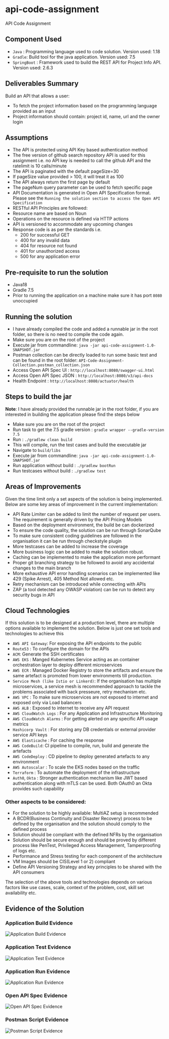 # api-code-assignment
API Code Assignment

## Component Used
- `Java` : Programming language used to code solution. Version used: 1.18
- `Gradle`: Build tool for the java application. Version used: 7.5
- `SpringBoot` : Framework used to build the REST API for Project Info API. Version used: 2.6.3

## Deliverables Summary
Build an API that allows a user:
- To fetch the project information based on the programming language provided as an input
- Project information should contain: project id, name, url and the owner login

## Assumptions
- The API is protected using API Key based authentication method
- The free version of github search repository API is used for this assignment i.e. no API key is needed to call the github API and the ratelimit is 10 calls/minute
- The API is paginated with the default pageSize=30
- If pageSize value provided > 100, it will treat it as 100
- The API always return the first page by default 
- The pageNum query parameter can be used to fetch specific page
- API Documentation is generated in Open API Specification format. Please see the `Running the solution section to access the Open API Specification`
- RESTful API Principles are followed:
- Resource name are based on Noun
- Operations on the resource  is defined via HTTP actions
- API is versioned to accommodate any upcoming changes
- Response code is as per the standards i.e.
    - 200 for successful GET
    - 400 for any invalid data
    - 404 for resource not found
    - 401 for unauthorized access
    - 500 for any application error

## Pre-requisite to run the solution
- Java18
- Gradle 7.5
- Prior to running the application on a machine make sure it has port `8080` unoccupied

## Running the solution
- I have already compiled the code and added a runnable jar in the root folder, so there is no need to compile the code again.
- Make sure you are on the root of the project
- Execute jar from commandline: `java -jar api-code-assignment-1.0-SNAPSHOT.jar`
- Postman collection can be directly loaded to run some basic test and can be found in the root folder: `API-Code-Assignment-Collection.postman_collection.json`
- Access Open API Spec UI : `http://localhost:8080/swagger-ui.html`
- Access Open API Spec JSON : `http://localhost:8080/v3/api-docs`
- Health Endpoint : `http://localhost:8080/actuator/health`

## Steps to build the jar
**Note**: I have already provided the runnable jar in the root folder, if you are interested in building the application please find the steps below
- Make sure you are on the root of the project
- Run task to get the 7.5 gradle version  : `gradle wrapper --gradle-version 7.5`
- Run : `./gradlew clean build`
- This will compile, run the test cases and build the executable jar
- Navigate to `build/libs`
- Execute jar from commandline: `java -jar api-code-assignment-1.0-SNAPSHOT.jar`
- Run application without build : `./gradlew bootRun`
- Run testcases without build : `./gradlew test`

## Areas of Improvements
Given the time limit only a set aspects of the solution is being implemented. Below are some key areas of improvement in the current implementation:
- API Rate Limiter can be added to limit the number of request per users. The requirement is generally driven by the API Pricing Models
- Based on the deployment environment, the build be can dockerized
- To ensure the code quality, the solution can be run through SonarQube
- To make sure consistent coding guidelines are followed in the organisation it can be run through checkstyle plugin
- More testcases can be added to increase the coverage
- More business logic can be added to make the solution robust.
- Caching can be implemented to make the application more performant
- Proper git branching strategy to be followed to avoid any accidental changes to the main branch
- More exhaustive API error handling scenarios can be implemented like 429 (Spike Arrest), 405 Method Not allowed etc.
- Retry mechanism can be introduced while connecting with APIs
- ZAP (a tool detected any OWASP violation) can be run to detect any security bugs in API

## Cloud Technologies
If this solution is to be designed at a production level, there are multiple options available to implement the solution. Below is just one set tools and technologies to achieve this
- `AWS API Gateway`: For exposing the API endpoints to the public
- `Route53` : To configure the domain for the APIs
- `ACM`: Generate the SSH certificates
- `AWS EKS` :  Manged Kubernetes Service acting as an container orchestration layer to deploy different microservices
- `AWS ECR` : Managed Docker Registry to store the artifacts and ensure the same artefact is promoted from lower environments till production.
- `Service Mesh (like Istio or Linkerd)`: If the organisation has multiple microservices, a service mesh is recommended approach to tackle the problems associated with back presseure, retry mechanism etc.
- `AWS VPC` : To make sure microservices are not exposed to internet and exposed only via Load balancers
- `AWS ALB` : Exposed to internet to receive any API request
- `AWS CloudWatch Logs` : For any Application and Infrastructure Monitoring
- `AWS CloudWatch Alarms` : For getting alerted on any specific API usage metrics
- `Hashicorp Vault` : For storing any DB credentials or external provider service API keys
- `AWS Elasticache` : For caching the response
- `AWS CodeBuild`: CI pipeline to compile, run, build and generate the artefacts
- `AWS CodeDeploy` : CD pipeline to deploy generated artefacts to any environment
- `AWS Autoscalar` : To scale the EKS nodes based on the traffic
- `Terraform` : To automate the deployment of the infrastructure
- `Auth0`, `Okta` : Stronger authentication mechanism like JWT based authentication along with mTLS can be used. Both OAuth0 an Okta provides such capability
### Other aspects to be considered:
- For the solution to be highly available: MultiAZ setup is recommended
- A BCDR(Business Continuity and Disaster Recovery) process to be defined by the organisation and the solution should comply to the defined process
- Solution should be compliant with the defined NFRs by the organisation
- Solution should be secure enough and should be proved by different process like PenTest, Privileged Access Management, Tamperproofing of logs etc.
- Performance and Stress testing for each component of the architecture
- VM Images should be CIS(Level 1 or 2) compliant
- Define API Versioning Strategy and key principles to be shared with the API consumers

The selection of the above tools and technologies depends on various factors like use cases, scale, context of the problem, cost, skill set availability etc.


## Evidence of the Solution
### Application Build Evidence
![Application Build Evidence](./Application-Build-Evidence.png)

### Application Test Evidence
![Application Test Evidence](./Application-Test-Evidence.png)

### Application Run Evidence
![Application Run Evidence](./Application-Run-Evidence.png)

### Open API Spec Evidence
![Open API Spec Evidence](./Open-API-Spec-Evidence.png)

### Postman Script Evidence
![Postman Script Evidence](./Postman-Script-Evidence.png)

